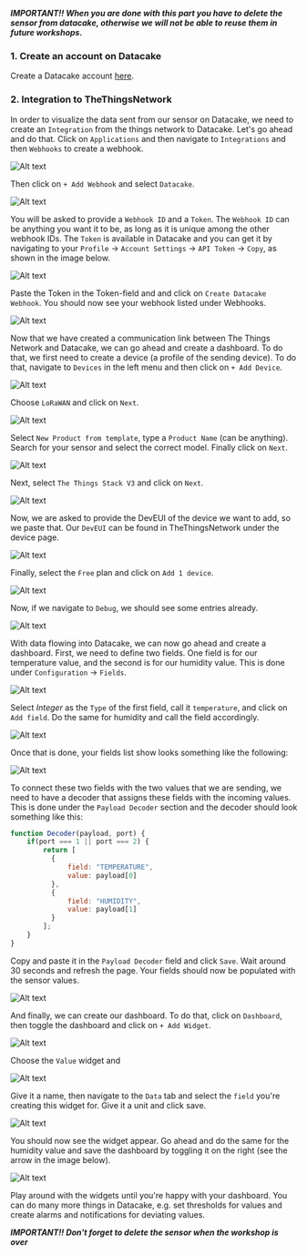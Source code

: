 ***IMPORTANT!! When you are done with this part you have to delete the sensor from datacake, otherwise we will not be able to reuse them in future workshops.***
### 1. Create an account on Datacake 

Create a Datacake account [here](https://app.datacake.de/login). 

### 2. Integration to TheThingsNetwork 
In order to visualize the data sent from our sensor on Datacake, we need to create an `Integration` from the things network to Datacake. Let's go ahead and do that. Click on `Applications` and then navigate to `Integrations` and then `Webhooks` to create a webhook. 

![Alt text](/images/i21.png)

Then click on `+ Add Webhook` and select `Datacake`. 

![Alt text](/images/i22.png)

You will be asked to provide a `Webhook ID` and a `Token`. The `Webhook ID` can be anything you want it to be, as long as it is unique among the other webhook IDs. The `Token` is available in Datacake and you can get it by navigating to your `Profile` -> `Account Settings` -> `API Token` -> `Copy`, as shown in the image below.  

![Alt text](/images/i23.png)

Paste the Token in the Token-field and and click on `Create Datacake Webhook`. You should now see your webhook listed under Webhooks. 

![Alt text](/images/i24.png)

Now that we have created a communication link between The Things Network and Datacake, we can go ahead and create a dashboard. To do that, we first need to create a device (a profile of the sending device). To do that, navigate to `Devices` in the left menu and then click on `+ Add Device`. 

![Alt text](/images/i25.png)

Choose `LoRaWAN` and click on `Next`. 

![Alt text](/images/i26.png)

Select `New Product from template`, type a `Product Name` (can be anything). Search for your sensor and select the correct  model. Finally click on `Next`. 

![Alt text](/images/i43.png)

Next, select `The Things Stack V3` and click on `Next`. 

![Alt text](/images/i28.png)

Now, we are asked to provide the DevEUI of the device we want to add, so we paste that. Our `DevEUI` can be found in TheThingsNetwork under the device page.

![Alt text](/images/i29.png)

Finally, select the `Free` plan and click on `Add 1 device`. 

![Alt text](/images/i30.png)

Now, if we navigate to `Debug`, we should see some entries already. 

![Alt text](/images/i31.png)

With data flowing into Datacake, we can now go ahead and create a dashboard. First, we need to define two fields. One field is for our temperature value, and the second is for our humidity value. This is done under `Configuration` -> `Fields`.

![Alt text](/images/i32.png)

Select *Integer* as the `Type` of the first field, call it `temperature`, and click on `Add field`. Do the same for humidity and call the field accordingly. 

![Alt text](/images/i33.png)

Once that is done, your fields list show looks something like the following: 

![Alt text](/images/i34.png)

To connect these two fields with the two values that we are sending, we need to have a decoder that assigns these fields with the incoming values. This is done under the `Payload Decoder` section and the decoder should look something like this: 

```js
function Decoder(payload, port) {
    if(port === 1 || port === 2) {
        return [
          {
              field: "TEMPERATURE",
              value: payload[0]
          },
          {
              field: "HUMIDITY",
              value: payload[1]
          }
        ];
    }
}
```

Copy and paste it in the `Payload Decoder` field and click `Save`. Wait around 30 seconds and refresh the page. Your fields should now be populated with the sensor values. 

![Alt text](/images/i35.png)

And finally, we can create our dashboard. To do that, click on `Dashboard`, then toggle the dashboard and click on `+ Add Widget`. 

![Alt text](/images/i36.png)

Choose the `Value` widget and 

![Alt text](/images/i37.png)

Give it a name, then navigate to the `Data` tab and select the `field` you're creating this widget for. Give it a unit and click save. 

![Alt text](/images/i38.png)

You should now see the widget appear. Go ahead and do the same for the humidity value and save the dashboard by toggling it on the right (see the arrow in the image below). 

![Alt text](/images/i39.png)

Play around with the widgets until you're happy with your dashboard. You can do many more things in Datacake, e.g. set thresholds for values and create alarms and notifications for deviating values. 

***IMPORTANT!! Don't forget to delete the sensor when the workshop is over***